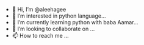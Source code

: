 - 👋 Hi, I’m @aleehagee
- 👀 I’m interested in python language...
- 🌱 I’m currently learning python with baba Aamar...
- 💞️ I’m looking to collaborate on ...
- 📫 How to reach me ...

<!---
aleehagee is a ✨ special ✨ repository because its `README.md` (this file) appears on your GitHub profile.
You can click the Preview link to take a look at your changes.
--->

